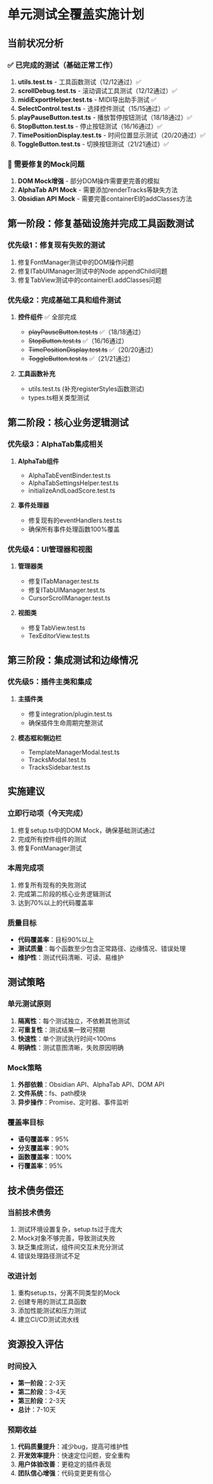 # 单元测试全覆盖实施计划

## 当前状况分析

### ✅ 已完成的测试（基础正常工作）
1. **utils.test.ts** - 工具函数测试（12/12通过）✅
2. **scrollDebug.test.ts** - 滚动调试工具测试（12/12通过）✅
3. **midiExportHelper.test.ts** - MIDI导出助手测试 ✅
4. **SelectControl.test.ts** - 选择控件测试（15/15通过）✅
5. **playPauseButton.test.ts** - 播放暂停按钮测试（18/18通过）✅
6. **StopButton.test.ts** - 停止按钮测试（16/16通过）✅
7. **TimePositionDisplay.test.ts** - 时间位置显示测试（20/20通过）✅
8. **ToggleButton.test.ts** - 切换按钮测试（21/21通过）✅

### 🔧 需要修复的Mock问题
1. **DOM Mock增强** - 部分DOM操作需要更完善的模拟
2. **AlphaTab API Mock** - 需要添加renderTracks等缺失方法
3. **Obsidian API Mock** - 需要完善containerEl的addClasses方法

## 第一阶段：修复基础设施并完成工具函数测试

### 优先级1：修复现有失败的测试
1. 修复FontManager测试中的DOM操作问题
2. 修复ITabUIManager测试中的Node appendChild问题  
3. 修复TabView测试中的containerEl.addClasses问题

### 优先级2：完成基础工具和组件测试

1. **控件组件** ✅ 全部完成
   - ~~playPauseButton.test.ts~~ ✅（18/18通过）
   - ~~StopButton.test.ts~~ ✅（16/16通过）
   - ~~TimePositionDisplay.test.ts~~ ✅（20/20通过）
   - ~~ToggleButton.test.ts~~ ✅（21/21通过）

2. **工具函数补充**
   - utils.test.ts (补充registerStyles函数测试)
   - types.ts相关类型测试

## 第二阶段：核心业务逻辑测试

### 优先级3：AlphaTab集成相关
1. **AlphaTab组件**
   - AlphaTabEventBinder.test.ts
   - AlphaTabSettingsHelper.test.ts
   - initializeAndLoadScore.test.ts

2. **事件处理器**
   - 修复现有的eventHandlers.test.ts
   - 确保所有事件处理函数100%覆盖

### 优先级4：UI管理器和视图
1. **管理器类**
   - 修复ITabManager.test.ts
   - 修复ITabUIManager.test.ts
   - CursorScrollManager.test.ts

2. **视图类**
   - 修复TabView.test.ts
   - TexEditorView.test.ts

## 第三阶段：集成测试和边缘情况

### 优先级5：插件主类和集成
1. **主插件类**
   - 修复integration/plugin.test.ts
   - 确保插件生命周期完整测试

2. **模态框和侧边栏**
   - TemplateManagerModal.test.ts
   - TracksModal.test.ts
   - TracksSidebar.test.ts

## 实施建议

### 立即行动项（今天完成）
1. 修复setup.ts中的DOM Mock，确保基础测试通过
2. 完成所有控件组件的测试
3. 修复FontManager测试

### 本周完成项
1. 修复所有现有的失败测试
2. 完成第二阶段的核心业务逻辑测试
3. 达到70%以上的代码覆盖率

### 质量目标
- **代码覆盖率**：目标90%以上
- **测试质量**：每个函数至少包含正常路径、边缘情况、错误处理
- **维护性**：测试代码清晰、可读、易维护

## 测试策略

### 单元测试原则
1. **隔离性**：每个测试独立，不依赖其他测试
2. **可重复性**：测试结果一致可预期
3. **快速性**：单个测试执行时间<100ms
4. **明确性**：测试意图清晰，失败原因明确

### Mock策略
1. **外部依赖**：Obsidian API、AlphaTab API、DOM API
2. **文件系统**：fs、path模块
3. **异步操作**：Promise、定时器、事件监听

### 覆盖率目标
- **语句覆盖率**：95%
- **分支覆盖率**：90%
- **函数覆盖率**：100%
- **行覆盖率**：95%

## 技术债务偿还

### 当前技术债务
1. 测试环境设置复杂，setup.ts过于庞大
2. Mock对象不够完善，导致测试失败
3. 缺乏集成测试，组件间交互未充分测试
4. 错误处理路径测试不足

### 改进计划
1. 重构setup.ts，分离不同类型的Mock
2. 创建专用的测试工具函数
3. 添加性能测试和压力测试
4. 建立CI/CD测试流水线

## 资源投入评估

### 时间投入
- **第一阶段**：2-3天
- **第二阶段**：3-4天  
- **第三阶段**：2-3天
- **总计**：7-10天

### 预期收益
1. **代码质量提升**：减少bug，提高可维护性
2. **开发效率提升**：快速定位问题，安全重构
3. **用户体验改善**：更稳定的插件表现
4. **团队信心增强**：代码变更更有信心
